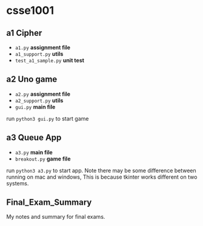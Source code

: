 # csse1001

## a1 Cipher

- `a1.py` **assignment file**
- `a1_support.py` **utils**
- `test_a1_sample.py` **unit test**

## a2 Uno game

- `a2.py` **assignment file**
- `a2_support.py` **utils**
- `gui.py` **main file**

run `python3 gui.py` to start game

## a3 Queue App

- `a3.py` **main file**
- `breakout.py` **game file**

run `python3 a3.py` to start app. Note there may be some difference between running on mac and windows, This is because tkinter works different on two systems.

## Final_Exam_Summary

My notes and summary for final exams.